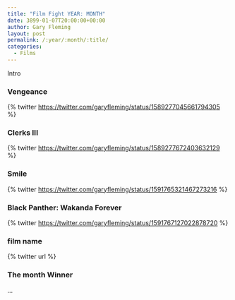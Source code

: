```yaml
---
title: "Film Fight YEAR: MONTH"
date: 3899-01-07T20:00:00+00:00
author: Gary Fleming
layout: post
permalink: /:year/:month/:title/
categories:
  - Films
---
```


Intro

### Vengeance

{% twitter https://twitter.com/garyfleming/status/1589277045661794305 %}

### Clerks III

{% twitter https://twitter.com/garyfleming/status/1589277672403632129 %}

### Smile

{% twitter https://twitter.com/garyfleming/status/1591765321467273216 %}

### Black Panther: Wakanda Forever
{% twitter https://twitter.com/garyfleming/status/1591767127022878720 %}

### film name

{% twitter url %}


### The month Winner

...

